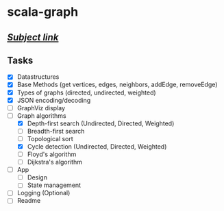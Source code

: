 # scala-graph

## ***[Subject link](./INSTRUCTIONS.md)***

## Tasks

- [x] Datastructures
- [x] Base Methods (get vertices, edges, neighbors, addEdge, removeEdge)
- [x] Types of graphs (directed, undirected, weighted)
- [x] JSON encoding/decoding
- [ ] GraphViz display
- [ ] Graph algorithms
  - [x] Depth-first search (Undirected, Directed, Weighted)
  - [ ] Breadth-first search
  - [ ] Topological sort
  - [x] Cycle detection (Undirected, Directed, Weighted)
  - [ ] Floyd's algorithm
  - [ ] Dijkstra's algorithm
- [ ] App 
  - [ ] Design
  - [ ] State management
- [ ] Logging (Optional)
- [ ] Readme